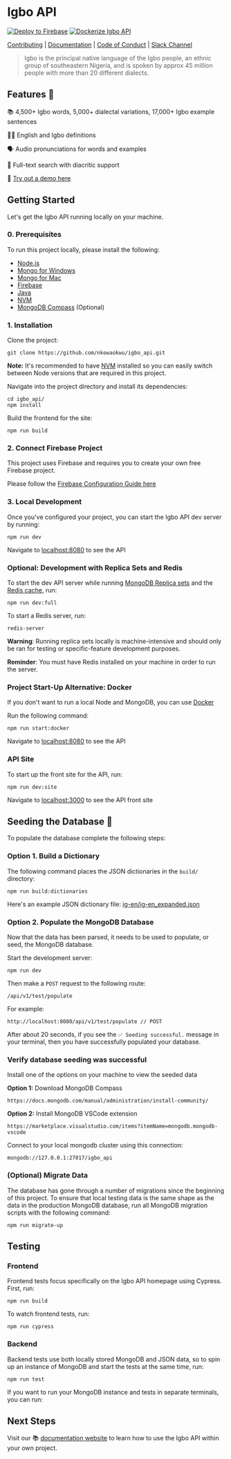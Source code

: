 # Igbo API

[![Deploy to Firebase](https://github.com/nkowaokwu/igbo_api/actions/workflows/deploy.yml/badge.svg)](https://github.com/nkowaokwu/igbo_api/actions/workflows/deploy.yml) [![Dockerize Igbo API](https://github.com/nkowaokwu/igbo_api/actions/workflows/dockerize.yml/badge.svg)](https://github.com/nkowaokwu/igbo_api/actions/workflows/dockerize.yml)

[Contributing](./.github/CONTRIBUTING.md) | [Documentation](https://igboapi.com/docs) | [Code of Conduct](./.github/CODE_OF_CONDUCT.md) | [Slack Channel](https://igboapi.slack.com)

> Igbo is the principal native language of the Igbo people, an ethnic group of southeastern Nigeria, and is spoken by approx 45 million people with more than 20 different dialects.

## Features 🧱

📚 4,500+ Igbo words, 5,000+ dialectal variations, 17,000+ Igbo example sentences

✍🏾 English and Igbo definitions

🗣 Audio pronunciations for words and examples

🔎 Full-text search with diacritic support

🚀 [Try out a demo here](https://igboapi.com)

## Getting Started

Let's get the Igbo API running locally on your machine.

### 0. Prerequisites

To run this project locally, please install the following:

- [Node.js](https://nodejs.org/en/download/)
- [Mongo for Windows](https://www.mongodb.com/docs/v3.0/tutorial/install-mongodb-on-windows/)
- [Mongo for Mac](https://www.mongodb.com/docs/v3.0/tutorial/install-mongodb-on-os-x/)
- [Firebase](https://console.firebase.google.com/)
- [Java](https://www.oracle.com/java/technologies/downloads/)
- [NVM](https://github.com/nvm-sh/nvm)
- [MongoDB Compass](https://docs.mongodb.com/manual/administration/install-community/) (Optional)

### 1. Installation

Clone the project:

```
git clone https://github.com/nkowaokwu/igbo_api.git
```

**Note:** It's recommended to have [NVM](https://github.com/nvm-sh/nvm) installed so you can easily switch
between Node versions that are required in this project.

Navigate into the project directory and install its dependencies:

```
cd igbo_api/
npm install
```

Build the frontend for the site:

```
npm run build
```

### 2. Connect Firebase Project

This project uses Firebase and requires you to create your own free Firebase project.

Please follow the [Firebase Configuration Guide here](./.github/FIREBASE_CONFIG.md)

### 3. Local Development

Once you've configured your project, you can start the Igbo API dev server by running:

```
npm run dev
```

Navigate to [localhost:8080](http://localhost:8080/) to see the API

### Optional: Development with Replica Sets and Redis

To start the dev API server while running [MongoDB Replica sets](https://docs.mongodb.com/manual/replication/) and the [Redis cache](https://redis.io/), run:

```
npm run dev:full
```

To start a Redis server, run:

```
redis-server
```

**Warning**: Running replica sets locally is machine-intensive and should only
be ran for testing or specific-feature development purposes.

**Reminder**: You must have Redis installed on your machine in order to run the server.

### Project Start-Up Alternative: Docker

If you don't want to run a local Node and MongoDB, you can use [Docker](https://docker.com)

Run the following command:

```
npm run start:docker
```

Navigate to [localhost:8080](http://localhost:8080) to see the API

### API Site

To start up the front site for the API, run:

```
npm run dev:site
```

Navigate to [localhost:3000](http://localhost:3000) to see the API front site

## Seeding the Database 🌱

To populate the database complete the following steps:

### Option 1. Build a Dictionary

The following command places the JSON dictionaries in the `build/` directory:

```
npm run build:dictionaries
```

Here's an example JSON dictionary file: [ig-en/ig-en_expanded.json](./src/dictionaries/ig-en/ig-en_expanded.json)

### Option 2. Populate the MongoDB Database

Now that the data has been parsed, it needs to be used to populate, or seed, the MongoDB database.

Start the development server:

```
npm run dev
```

Then make a `POST` request to the following route:

```
/api/v1/test/populate
```

For example:

```
http://localhost:8080/api/v1/test/populate // POST
```

After about 20 seconds, if you see the `✅ Seeding successful.` message in your terminal, then you have successfully populated your database.

### Verify database seeding was successful

Install one of the options on your machine to view the seeded data

**Option 1:** Download MongoDB Compass
```
https://docs.mongodb.com/manual/administration/install-community/
```

**Option 2:** Install MongoDB VSCode extension
```
https://marketplace.visualstudio.com/items?itemName=mongodb.mongodb-vscode
```

Connect to your local mongodb cluster using this connection:
```
mongodb://127.0.0.1:27017/igbo_api
```

### (Optional) Migrate Data

The database has gone through a number of migrations since the beginning of this project. To ensure that local testing data is the same
shape as the data in the production MongoDB database, run all MongoDB migration scripts with the following command:

```
npm run migrate-up
```

## Testing

### Frontend

Frontend tests focus specifically on the Igbo API homepage using Cypress. First, run:

```
npm run build
```

To watch frontend tests, run:

```
npm run cypress
```

### Backend

Backend tests use both locally stored MongoDB and JSON data, so to spin up an instance of MongoDB and start the tests at the same time, run:

```
npm run test
```

If you want to run your MongoDB instance and tests in separate terminals, you can run:

## Next Steps

Visit our 📚 [documentation website](https://igboapi.com/docs) to learn how to use the Igbo API within your own project.
